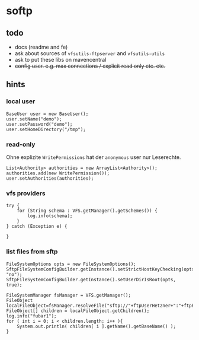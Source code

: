 # softp

## todo
- docs (readme and fe)
- ask about sources of `vfsutils-ftpserver` and `vfsutils-utils`
- ask to put these libs on mavencentral
- ~~config user. e.g. max connections / explicit read only etc. etc.~~

## hints

### local user
```
BaseUser user = new BaseUser();
user.setName("demo");
user.setPassword("demo");
user.setHomeDirectory("/tmp");
```

### read-only
Ohne explizite `WritePermissions` hat der `anonymous` user nur Leserechte.

```
List<Authority> authorities = new ArrayList<Authority>();
authorities.add(new WritePermission());
user.setAuthorities(authorities);
```

### vfs providers
```
try {
    for (String schema : VFS.getManager().getSchemes()) {
        log.info(schema);
    }
} catch (Exception e) {
    
}
```

### list files from sftp
```
FileSystemOptions opts = new FileSystemOptions();
SftpFileSystemConfigBuilder.getInstance().setStrictHostKeyChecking(opts, "no");
SftpFileSystemConfigBuilder.getInstance().setUserDirIsRoot(opts, true);

FileSystemManager fsManager = VFS.getManager();
FileObject localFileObject=fsManager.resolveFile("sftp://"+ftpUserHetzner+":"+ftpPwdHetzner+"@"+ftpServerHetzner+"/");
FileObject[] children = localFileObject.getChildren();
log.info("fubar1");
for ( int i = 0; i < children.length; i++ ){
    System.out.println( children[ i ].getName().getBaseName() );
}
```
